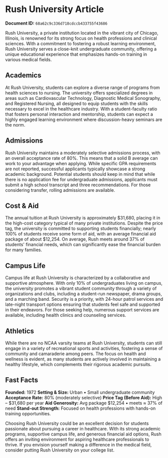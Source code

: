 # Rush University Article

**Document ID:** `68a62c9c336d718cdccb433755f43686`

Rush University, a private institution located in the vibrant city of Chicago, Illinois, is renowned for its strong focus on health professions and clinical sciences. With a commitment to fostering a robust learning environment, Rush University serves a close-knit undergraduate community, offering a unique educational experience that emphasizes hands-on training in various medical fields.

## Academics
At Rush University, students can explore a diverse range of programs from health sciences to nursing. The university offers specialized degrees in areas such as Cardiovascular Technology, Diagnostic Medical Sonography, and Registered Nursing, all designed to equip students with the skills necessary to excel in the healthcare industry. With a student-faculty ratio that fosters personal interaction and mentorship, students can expect a highly engaged learning environment where discussion-heavy seminars are the norm.

## Admissions
Rush University maintains a moderately selective admissions process, with an overall acceptance rate of 80%. This means that a solid B average can work to your advantage when applying. While specific GPA requirements are not reported, successful applicants typically showcase a strong academic background. Potential students should keep in mind that while there is no application fee for undergraduate admissions, applicants must submit a high school transcript and three recommendations. For those considering transfer, rolling admissions are available.

## Cost & Aid
The annual tuition at Rush University is approximately $31,680, placing it in the high-cost category typical of many private institutions. Despite the price tag, the university is committed to supporting students financially; nearly 100% of students receive some form of aid, with an average financial aid package of about $12,254. On average, Rush meets around 37% of students' financial needs, which can significantly ease the financial burden for many families.

## Campus Life
Campus life at Rush University is characterized by a collaborative and supportive atmosphere. With only 10% of undergraduates living on campus, the university promotes a vibrant student community through a variety of organizations and clubs, including a student-run newspaper, drama groups, and a marching band. Security is a priority, with 24-hour patrol services and late-night transport options ensuring that students feel safe and supported in their endeavors. For those seeking help, numerous support services are available, including health clinics and counseling services.

## Athletics
While there are no NCAA varsity teams at Rush University, students can still engage in a variety of recreational sports and activities, fostering a sense of community and camaraderie among peers. The focus on health and wellness is evident, as many students are actively involved in maintaining a healthy lifestyle, which complements their rigorous academic pursuits.

## Fast Facts
**Founded:** 1972
**Setting & Size:** Urban • Small undergraduate community
**Acceptance Rate:** 80% (moderately selective)
**Price Tag (Before Aid):** High – $31,680 per year
**Aid Generosity:** Avg package $12,254 • meets ≈ 37% of need
**Stand-out Strength:** Focused on health professions with hands-on training opportunities.

Choosing Rush University could be an excellent decision for students passionate about pursuing a career in healthcare. With its strong academic programs, supportive campus life, and generous financial aid options, Rush offers an inviting environment for aspiring healthcare professionals to thrive. If you envision yourself making a difference in the medical field, consider putting Rush University on your college list.
